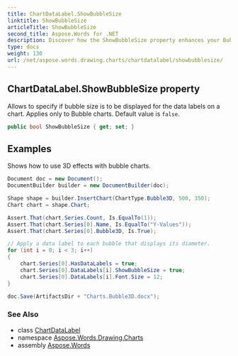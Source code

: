 ```yaml
---
title: ChartDataLabel.ShowBubbleSize
linktitle: ShowBubbleSize
articleTitle: ShowBubbleSize
second_title: Aspose.Words for .NET
description: Discover how the ShowBubbleSize property enhances your Bubble charts by displaying data label sizes. Optimize your visual data representation today!
type: docs
weight: 130
url: /net/aspose.words.drawing.charts/chartdatalabel/showbubblesize/
---
```

## ChartDataLabel.ShowBubbleSize property

Allows to specify if bubble size is to be displayed for the data labels on a chart. Applies only to Bubble charts. Default value is `false`.

```csharp
public bool ShowBubbleSize { get; set; }
```

## Examples

Shows how to use 3D effects with bubble charts.

```csharp
Document doc = new Document();
DocumentBuilder builder = new DocumentBuilder(doc);

Shape shape = builder.InsertChart(ChartType.Bubble3D, 500, 350);
Chart chart = shape.Chart;

Assert.That(chart.Series.Count, Is.EqualTo(1));
Assert.That(chart.Series[0].Name, Is.EqualTo("Y-Values"));
Assert.That(chart.Series[0].Bubble3D, Is.True);

// Apply a data label to each bubble that displays its diameter.
for (int i = 0; i < 3; i++)
{
    chart.Series[0].HasDataLabels = true;
    chart.Series[0].DataLabels[i].ShowBubbleSize = true;
    chart.Series[0].DataLabels[i].Font.Size = 12;
}

doc.Save(ArtifactsDir + "Charts.Bubble3D.docx");
```

### See Also

* class [ChartDataLabel](../)
* namespace [Aspose.Words.Drawing.Charts](../../../aspose.words.drawing.charts/)
* assembly [Aspose.Words](../../../)
